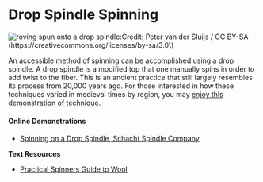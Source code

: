 # Drop Spindle Spinning

![roving spun onto a drop spindle:Credit: Peter van der Sluijs / CC BY-SA \(https://creativecommons.org/licenses/by-sa/3.0\)](..//drop_spindle_with_wool_of_alpaca_peru.jpg)

An accessible method of spinning can be accomplished using a drop spindle. A drop spindle is a modified top that one manually spins in order to add twist to the fiber.  This is an ancient practice that still largely resembles its process from 20,000 years ago. For those interested in how these techniques varied in medieval times by region, you may [enjoy this demonstration of technique](https://www.youtube.com/watch?time_continue=3&v=RERnzaTREyM&feature=emb_title).

#### Online Demonstrations 

* [Spinning on a Drop Spindle, Schacht Spindle Company](https://www.youtube.com/watch?v=mae2CAkrZDo)

**Text Resources**

* [Practical Spinners Guide to Wool](https://www.amazon.com/Practical-Spinners-Guide-Wool/dp/1632500280)

